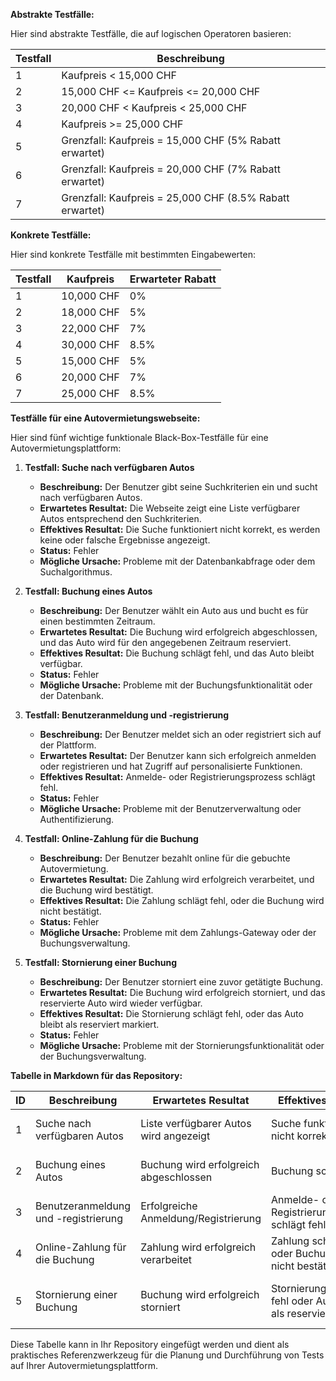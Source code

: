 **Abstrakte Testfälle:**

Hier sind abstrakte Testfälle, die auf logischen Operatoren basieren:

| Testfall | Beschreibung                                               |
|----------|-----------------------------------------------------------|
| 1        | Kaufpreis < 15,000 CHF                                    |
| 2        | 15,000 CHF <= Kaufpreis <= 20,000 CHF                     |
| 3        | 20,000 CHF < Kaufpreis < 25,000 CHF                       |
| 4        | Kaufpreis >= 25,000 CHF                                   |
| 5        | Grenzfall: Kaufpreis = 15,000 CHF (5% Rabatt erwartet)    |
| 6        | Grenzfall: Kaufpreis = 20,000 CHF (7% Rabatt erwartet)    |
| 7        | Grenzfall: Kaufpreis = 25,000 CHF (8.5% Rabatt erwartet)  |

**Konkrete Testfälle:**

Hier sind konkrete Testfälle mit bestimmten Eingabewerten:

| Testfall | Kaufpreis | Erwarteter Rabatt |
|----------|------------|---------------------|
| 1        | 10,000 CHF | 0%                  |
| 2        | 18,000 CHF | 5%                  |
| 3        | 22,000 CHF | 7%                  |
| 4        | 30,000 CHF | 8.5%                |
| 5        | 15,000 CHF | 5%                  |
| 6        | 20,000 CHF | 7%                  |
| 7        | 25,000 CHF | 8.5%                |

**Testfälle für eine Autovermietungswebseite:**

Hier sind fünf wichtige funktionale Black-Box-Testfälle für eine Autovermietungsplattform:

1. **Testfall: Suche nach verfügbaren Autos**

    - **Beschreibung:** Der Benutzer gibt seine Suchkriterien ein und sucht nach verfügbaren Autos.
    - **Erwartetes Resultat:** Die Webseite zeigt eine Liste verfügbarer Autos entsprechend den Suchkriterien.
    - **Effektives Resultat:** Die Suche funktioniert nicht korrekt, es werden keine oder falsche Ergebnisse angezeigt.
    - **Status:** Fehler
    - **Mögliche Ursache:** Probleme mit der Datenbankabfrage oder dem Suchalgorithmus.

2. **Testfall: Buchung eines Autos**

    - **Beschreibung:** Der Benutzer wählt ein Auto aus und bucht es für einen bestimmten Zeitraum.
    - **Erwartetes Resultat:** Die Buchung wird erfolgreich abgeschlossen, und das Auto wird für den angegebenen Zeitraum reserviert.
    - **Effektives Resultat:** Die Buchung schlägt fehl, und das Auto bleibt verfügbar.
    - **Status:** Fehler
    - **Mögliche Ursache:** Probleme mit der Buchungsfunktionalität oder der Datenbank.

3. **Testfall: Benutzeranmeldung und -registrierung**

    - **Beschreibung:** Der Benutzer meldet sich an oder registriert sich auf der Plattform.
    - **Erwartetes Resultat:** Der Benutzer kann sich erfolgreich anmelden oder registrieren und hat Zugriff auf personalisierte Funktionen.
    - **Effektives Resultat:** Anmelde- oder Registrierungsprozess schlägt fehl.
    - **Status:** Fehler
    - **Mögliche Ursache:** Probleme mit der Benutzerverwaltung oder Authentifizierung.

4. **Testfall: Online-Zahlung für die Buchung**

    - **Beschreibung:** Der Benutzer bezahlt online für die gebuchte Autovermietung.
    - **Erwartetes Resultat:** Die Zahlung wird erfolgreich verarbeitet, und die Buchung wird bestätigt.
    - **Effektives Resultat:** Die Zahlung schlägt fehl, oder die Buchung wird nicht bestätigt.
    - **Status:** Fehler
    - **Mögliche Ursache:** Probleme mit dem Zahlungs-Gateway oder der Buchungsverwaltung.

5. **Testfall: Stornierung einer Buchung**

    - **Beschreibung:** Der Benutzer storniert eine zuvor getätigte Buchung.
    - **Erwartetes Resultat:** Die Buchung wird erfolgreich storniert, und das reservierte Auto wird wieder verfügbar.
    - **Effektives Resultat:** Die Stornierung schlägt fehl, oder das Auto bleibt als reserviert markiert.
    - **Status:** Fehler
    - **Mögliche Ursache:** Probleme mit der Stornierungsfunktionalität oder der Buchungsverwaltung.

**Tabelle in Markdown für das Repository:**


| ID | Beschreibung | Erwartetes Resultat | Effektives Resultat | Status | Mögliche Ursache |
|----|--------------|----------------------|----------------------|--------|-------------------|
| 1  | Suche nach verfügbaren Autos | Liste verfügbarer Autos wird angezeigt | Suche funktioniert nicht korrekt | Fehler | Probleme mit Datenbankabfrage oder Suchalgorithmus |
| 2  | Buchung eines Autos | Buchung wird erfolgreich abgeschlossen | Buchung schlägt fehl | Fehler | Probleme mit Buchungsfunktionalität oder Datenbank |
| 3  | Benutzeranmeldung und -registrierung | Erfolgreiche Anmeldung/Registrierung | Anmelde- oder Registrierungsprozess schlägt fehl | Fehler | Probleme mit Benutzerverwaltung oder Authentifizierung |
| 4  | Online-Zahlung für die Buchung | Zahlung wird erfolgreich verarbeitet | Zahlung schlägt fehl oder Buchung wird nicht bestätigt | Fehler | Probleme mit Zahlungs-Gateway oder Buchungsverwaltung |
| 5  | Stornierung einer Buchung | Buchung wird erfolgreich storniert | Stornierung schlägt fehl oder Auto bleibt als reserviert markiert | Fehler | Probleme mit Stornierungsfunktionalität oder Buchungsverwaltung |


Diese Tabelle kann in Ihr Repository eingefügt werden und dient als praktisches Referenzwerkzeug für die Planung und Durchführung von Tests auf Ihrer Autovermietungsplattform.